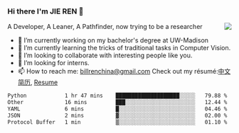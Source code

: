 ### Hi there I'm JIE REN 👋

<img align="right" src="https://github-readme-stats.vercel.app/api?username=BillRencn&show_icons=true&icon_color=0366d6&bg_color=ffffff&hide_title=true" />
A Developer, A Leaner, A Pathfinder, now trying to be a researcher

- 🔭 I’m currently working on my bachelor's degree at UW-Madison
- 🌱 I’m currently learning the tricks of traditional tasks in Computer Vision.
- 👯 I’m looking to collaborate with interesting people like you. 
- 🤔 I’m looking for interns.
- 📫 How to reach me: billrenchina@gmail.com
Check out my résumé:[中文简历](), [Resume]()

<!--START_SECTION:waka-->

```txt
Python            1 hr 47 mins    ████████████████████░░░░░   79.88 %
Other             16 mins         ███░░░░░░░░░░░░░░░░░░░░░░   12.44 %
YAML              6 mins          █░░░░░░░░░░░░░░░░░░░░░░░░   04.46 %
JSON              2 mins          ▓░░░░░░░░░░░░░░░░░░░░░░░░   02.00 %
Protocol Buffer   1 min           ▒░░░░░░░░░░░░░░░░░░░░░░░░   01.10 %
```

<!--END_SECTION:waka-->
